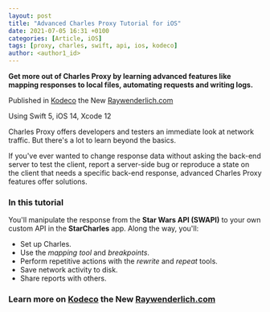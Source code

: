 ```yaml
---
layout: post
title: "Advanced Charles Proxy Tutorial for iOS"
date: 2021-07-05 16:31 +0100
categories: [Article, iOS]
tags: [proxy, charles, swift, api, ios, kodeco]
author: <author1_id>
---
```


**Get more out of Charles Proxy by learning advanced features like mapping responses to local files, automating requests and writing logs.**

Published in [Kodeco](https://www.kodeco.com/22070831-advanced-charles-proxy-tutorial-for-ios) the New [Raywenderlich.com](https://www.kodeco.com/22070831-advanced-charles-proxy-tutorial-for-ios)

Using Swift 5, iOS 14, Xcode 12

Charles Proxy offers developers and testers an immediate look at network traffic. But there's a lot to learn beyond the basics.

If you've ever wanted to change response data without asking the back-end server to test the client, report a server-side bug or reproduce a state on the client that needs a specific back-end response, advanced Charles Proxy features offer solutions.

### In this tutorial

You'll manipulate the response from the **Star Wars API (SWAPI)** to your own custom API in the **StarCharles** app. Along the way, you'll:

<ul>
  <li>Set up Charles.</li>
  <li>Use the <em>mapping tool</em> and <em>breakpoints</em>.</li>
  <li>Perform repetitive actions with the <em>rewrite</em> and <em>repeat</em> tools.</li>
  <li>Save network activity to disk.</li>
  <li>Share reports with others.</li>
</ul>


### Learn more on [Kodeco](https://www.kodeco.com/22070831-advanced-charles-proxy-tutorial-for-ios) the New [Raywenderlich.com](https://www.kodeco.com/22070831-advanced-charles-proxy-tutorial-for-ios)
